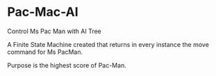 # Pac-Mac-AI
Control Ms Pac Man with AI Tree

Α Finite State Machine created that returns in every instance the move command for Ms PacMan.

Purpose is the highest score of Pac-Man.
